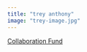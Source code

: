 ```yaml
---
title: "trey anthony"
image: "trey-image.jpg"
---
```


[Collaboration Fund](/programs/collaboration-fund)